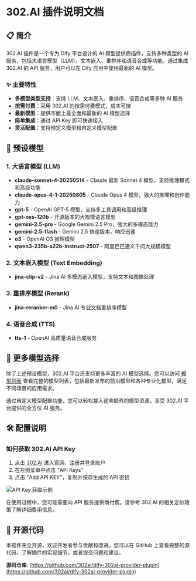 # 302.AI 插件说明文档

## 📋 简介

302.AI 插件是一个专为 Dify 平台设计的 AI 模型提供商插件，支持多种类型的 AI 服务，包括大语言模型（LLM）、文本嵌入、重排序和语音合成等功能。通过集成 302.AI 的 API 服务，用户可以在 Dify 应用中使用最新的 AI 模型。

### ✨ 主要特性

- **多模型类型支持**：支持 LLM、文本嵌入、重排序、语音合成等多种 AI 服务
- **按需付费**：采用 302.AI 的按需付费模式，成本可控
- **最新模型**：提供市面上最全面和最新的 AI 模型选择
- **简单集成**：通过 API Key 即可快速接入
- **灵活配置**：支持预定义模型和自定义模型配置

## 🚀 预设模型

### 1. 大语言模型 (LLM)

- **claude-sonnet-4-20250514** - Claude 最新 Sonnet 4 模型，支持推理模式和高级功能
- **claude-opus-4-1-20250805** - Claude Opus 4 模型，强大的推理和创作能力
- **gpt-5** - OpenAI GPT-5 模型，支持多工具调用和高级推理
- **gpt-oss-120b** - 开源版本的大规模语言模型
- **gemini-2.5-pro** - Google Gemini 2.5 Pro，强大的多模态能力
- **gemini-2.5-flash** - Gemini 2.5 快速版本，响应迅速
- **o3** - OpenAI O3 推理模型
- **qwen3-235b-a22b-instruct-2507** - 阿里巴巴通义千问大规模模型

### 2. 文本嵌入模型 (Text Embedding)

- **jina-clip-v2** - Jina AI 多模态嵌入模型，支持文本和图像处理

### 3. 重排序模型 (Rerank)

- **jina-reranker-m0** - Jina AI 专业文档重排序模型

### 4. 语音合成 (TTS)

- **tts-1** - OpenAI 高质量语音合成服务

## 🌟 更多模型选择

除了上述预设模型，302.AI 平台还支持更多丰富的 AI 模型选择。您可以访问 [模型列表](https://302.ai/pricing/) 查看完整的模型列表，包括最新发布的前沿模型和各种专业化模型，满足不同场景的应用需求。

通过自定义模型配置功能，您可以轻松接入这些额外的模型资源，享受 302.AI 平台提供的全方位 AI 服务。

## 🛠️ 配置说明

### 如何获取 302.AI API Key

1. 点击 [302.AI](https://www.302.ai/) 进入官网，注册并登录账户
2. 在左侧菜单中点击 "API Keys"
3. 点击 "Add API KEY"，复制并保存生成的 API 密钥

![API Key 获取示例](https://file.302.ai/gpt/imgs/20250722/7a3597061d9a484ca7358867930a8316.jpg)

在使用过程中，您可能需要向 API 服务提供商付费。请参考 302.AI 的相关定价政策了解详细费用信息。

## 🔗 开源代码

本插件完全开源，欢迎开发者参与贡献和改进。您可以在 GitHub 上查看完整的源代码，了解插件的实现细节，或者提交问题和建议。

**源码仓库**: [https://github.com/302ai/dify-302ai-provider-plugin](https://github.com/302ai/dify-302ai-provider-plugin)
